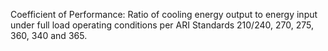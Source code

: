 ﻿Coefficient of Performance: Ratio of cooling energy output to energy input under full load operating conditions per ARI Standards 210/240, 270, 275, 360, 340 and 365.
